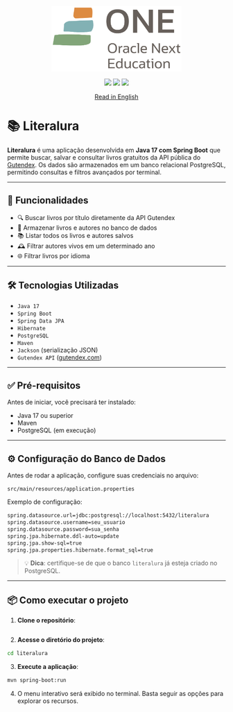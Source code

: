 
<p align="center">
  <img src="ONE_logo_rgb.png" width="300" height="150">
</p>

<p align="center">
  <img src="https://img.shields.io/badge/Framework-Spring-blue">
  <img src="https://img.shields.io/badge/Language-Java%2017-orange">
  <img src="https://img.shields.io/badge/Database-PostgreSQL-green">
</p>

<p align="center">
  <a href="#english-version">Read in English</a>
</p>

<a id="readme-top"></a>

# 📚 Literalura

**Literalura** é uma aplicação desenvolvida em **Java 17 com Spring Boot** que permite buscar, salvar e consultar livros gratuitos da API pública do [Gutendex](https://gutendex.com/). Os dados são armazenados em um banco relacional PostgreSQL, permitindo consultas e filtros avançados por terminal.

---

## 🚀 Funcionalidades

* 🔍 Buscar livros por título diretamente da API Gutendex
* 💾 Armazenar livros e autores no banco de dados
* 📚 Listar todos os livros e autores salvos
* 🕰️ Filtrar autores vivos em um determinado ano
* 🌐 Filtrar livros por idioma

---

## 🛠️ Tecnologias Utilizadas

* `Java 17`
* `Spring Boot`
* `Spring Data JPA`
* `Hibernate`
* `PostgreSQL`
* `Maven`
* `Jackson` (serialização JSON)
* `Gutendex API` ([gutendex.com](https://gutendex.com))

---

## ✅ Pré-requisitos

Antes de iniciar, você precisará ter instalado:

* Java 17 ou superior
* Maven
* PostgreSQL (em execução)

---

## ⚙️ Configuração do Banco de Dados

Antes de rodar a aplicação, configure suas credenciais no arquivo:

```
src/main/resources/application.properties
```

Exemplo de configuração:

```properties
spring.datasource.url=jdbc:postgresql://localhost:5432/literalura
spring.datasource.username=seu_usuario
spring.datasource.password=sua_senha
spring.jpa.hibernate.ddl-auto=update
spring.jpa.show-sql=true
spring.jpa.properties.hibernate.format_sql=true
```

> 💡 **Dica**: certifique-se de que o banco `literalura` já esteja criado no PostgreSQL.

---

## 📦 Como executar o projeto

1. **Clone o repositório**:

```bash

```

2. **Acesse o diretório do projeto**:

```bash
cd literalura
```

3. **Execute a aplicação**:

```bash
mvn spring-boot:run
```

4. O menu interativo será exibido no terminal. Basta seguir as opções para explorar os recursos.
